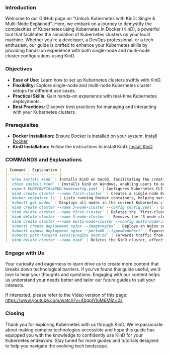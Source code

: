 ### Introduction

Welcome to our GitHub page on "Unlock Kubernetes with KinD: Single & Multi-Node Explained". Here, we embark on a journey to demystify the complexities of Kubernetes using Kubernetes in Docker (KinD), a powerful tool that facilitates the simulation of Kubernetes clusters on your local machine. Whether you're a developer, a DevOps professional, or a tech enthusiast, our guide is crafted to enhance your Kubernetes skills by providing hands-on experience with both single-node and multi-node cluster configurations using KinD.

### Objectives

- **Ease of Use:** Learn how to set up Kubernetes clusters swiftly with KinD.
- **Flexibility:** Explore single-node and multi-node Kubernetes cluster setups for different use cases.
- **Practical Skills:** Gain hands-on experience with real-time Kubernetes deployments.
- **Best Practices:** Discover best practices for managing and interacting with your Kubernetes clusters.

### Prerequisites

- **Docker Installation:** Ensure Docker is installed on your system. [Install Docker](https://docs.docker.com/desktop/)
- **KinD Installation:** Follow the instructions to install KinD. [Install KinD](https://kind.sigs.k8s.io/docs/user/quick-start/#installation)

### COMMANDS and Explanations

```markdown
| Command | Explanation |
|---------|-------------|
| `brew install kind` | Installs KinD on macOS, facilitating the creation of local Kubernetes clusters. |
| `choco install kind` | Installs KinD on Windows, enabling users to easily set up Kubernetes clusters. |
| `export KUBECONFIG=$PWD/kubeconfig.yaml` | Configures Kubernetes CLI to use a specific kubeconfig file, simplifying cluster access management. |
| `kind create cluster --name first-cluster` | Creates a single-node Kubernetes cluster named 'first-cluster', ideal for development and testing. |
| `docker container ls` | Lists running Docker containers, helping verify the creation and running state of KinD clusters. |
| `kubectl get nodes` | Displays all nodes in the current Kubernetes cluster, allowing you to see the status and number of nodes. |
| `kind create cluster --name 3-node-cluster --config config.yaml` | Creates an 3-node Kubernetes cluster named '3-node-cluster', demonstrating KinD's capability to manage multiple and multi-node clusters. |
| `kind delete cluster --name first-cluster` | Deletes the 'first-cluster', showcasing how to clean up clusters you no longer need. |
| `kind delete cluster --name 3-node-cluster` | Removes the '3-node-cluster', further emphasizing cluster management and cleanup. |
| `kind create cluster --name multi-node-cluster --config multi-node-cluster.yaml` | Utilizes a configuration file to create a multi-node Kubernetes cluster, enabling more complex scenarios and high availability setups. |
| `kubectl create deployment nginx --image=nginx` | Deploys an Nginx server in the cluster, illustrating how to run containerized applications on Kubernetes. |
| `kubectl expose deployment nginx --port=80 --type=NodePort` | Exposes the Nginx deployment externally via a NodePort, making it accessible outside the cluster. |
| `kubectl port-forward service/nginx 8080:80` | Forwards traffic from your local machine's port 8080 to the Nginx service on port 80, allowing local access to the application. |
| `kind delete cluster --name kind` | Deletes the KinD cluster, effectively cleaning up all resources associated with it. |
```

### Engage with Us

Your curiosity and eagerness to learn drive us to create more content that breaks down technological barriers. If you've found this guide useful, we'd love to hear your thoughts and questions. Engaging with our content helps us understand your needs better and tailor our future guides to suit your interests.

If interested, please refer to the Video version of this page: https://www.youtube.com/watch?v=4bgpIYIuM6M&t=2s

### Closing

Thank you for exploring Kubernetes with us through KinD. We're passionate about making complex technologies accessible and hope this guide has equipped you with the knowledge to confidently use KinD for your Kubernetes endeavors. Stay tuned for more guides and tutorials designed to help you navigate the evolving tech landscape.